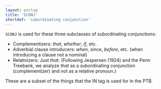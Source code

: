 ```yaml
---
layout: postag
title: 'SCONJ'
shortdef: 'subordinating conjunction'
---
```


`SCONJ` is used for these three subclasses of subordinating conjunctions:

* Complementizers: _that_, _whether_, _if_, etc.
* Adverbial clause introducers: _when_, _since_, _before_, etc. (when introducing a clause not a nominal)
* Relativizers: Just _that_.  (Following Jespersen (1924) and the Penn Treebank, we analyze _that_ as a subordinating conjunction (complementizer) and not as a relative pronoun.)

These are a subset of the things that the IN tag is used for in the PTB.
